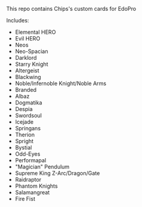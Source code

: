 This repo contains Chips's custom cards for EdoPro

Includes:
- Elemental HERO
- Evil HERO
- Neos
- Neo-Spacian
- Darklord
- Starry Knight
- Altergeist
- Blackwing
- Noble/Infernoble Knight/Noble Arms
- Branded
- Albaz
- Dogmatika
- Despia
- Swordsoul
- Icejade
- Springans
- Therion
- Spright
- Bystial
- Odd-Eyes
- Performapal
- "Magician" Pendulum
- Supreme King Z-Arc/Dragon/Gate
- Raidraptor
- Phantom Knights
- Salamangreat
- Fire Fist
